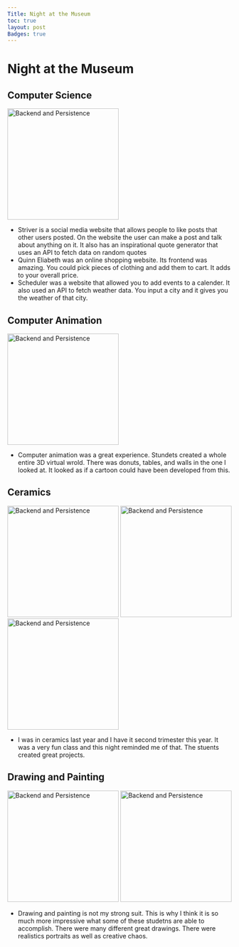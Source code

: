 ```yaml
---
Title: Night at the Museum
toc: true
layout: post
Badges: true
---
```


# Night at the Museum

## Computer Science
<img src="https://jakewarren2414.github.io/FirstFastpages/images/LiavProject.png" alt="Backend and Persistence" height="250">

- Striver is a social media website that allows people to like posts that other users posted. On the website the user can make a post and talk about anything on it. It also has an inspirational quote generator that uses an API to fetch data on random quotes
- Quinn Eliabeth was an online shopping website. Its frontend was amazing. You could pick pieces of clothing and add them to cart. It adds to your overall price. 
- Scheduler was a website that allowed you to add events to a calender. It also used an API to fetch weather data. You input a city and it gives you the weather of that city. 

## Computer Animation
<img src="https://jakewarren2414.github.io/FirstFastpages/images/CompAnimation.png" alt="Backend and Persistence" height="250">

- Computer animation was a great experience. Stundets created a whole entire 3D virtual wrold. There was donuts, tables, and walls in the one I looked at. It looked as if a cartoon could have been developed from this. 

## Ceramics
<img src="https://jakewarren2414.github.io/FirstFastpages/images/Ceramics" alt="Backend and Persistence" height="250">
<img src="https://jakewarren2414.github.io/FirstFastpages/images/Ceramics2" alt="Backend and Persistence" height="250">
<img src="https://jakewarren2414.github.io/FirstFastpages/images/Ceramics3" alt="Backend and Persistence" height="250">

- I was in ceramics last year and I have it second trimester this year. It was a very fun class and this night reminded me of that. The stuents created great projects. 

## Drawing and Painting
<img src="https://jakewarren2414.github.io/FirstFastpages/images/Drawing.png" alt="Backend and Persistence" height="250">
<img src="https://jakewarren2414.github.io/FirstFastpages/images/Drawing2.png" alt="Backend and Persistence" height="250">

- Drawing and painting is not my strong suit. This is why I think it is so much more impressive what some of these studetns are able to accomplish. There were many different great drawings. There were realistics portraits as well as creative chaos. 
